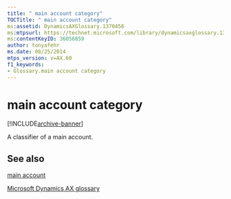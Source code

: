 ```yaml
---
title: " main account category"
TOCTitle: " main account category"
ms:assetid: DynamicsAXGlossary.1370456
ms:mtpsurl: https://technet.microsoft.com/library/dynamicsaxglossary.1370456(v=AX.60)
ms:contentKeyID: 36056859
author: tonyafehr
ms.date: 08/25/2014
mtps_version: v=AX.60
f1_keywords:
- Glossary.main account category
---
```


# main account category


[!INCLUDE[archive-banner](includes/archive-banner.md)]

A classifier of a main account.

## See also

[main account](main-account.md)

[Microsoft Dynamics AX glossary](glossary/microsoft-dynamics-ax-glossary.md)

  


